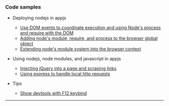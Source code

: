 
### Code samples

* Deploying nodejs in appjs
  * [Use DOM events to coordinate execution and using Node's process and require with the DOM](./Node's-"process"-and-"require"-in-your-app)
  * [Adding node's module, require, and process to the browser global object](./Add-Node-in-the-browser-global-object)
  * [Extending node's module system into the browser context](./Extending-node's-module-system-into-the-browser-context)

* Using nodejs, node modules, and javascript in appjs
  * [Injecting jQuery into a page and scraping links](./Injecting-jQuery-into-a-page-and-scraping-links)
  * [Using express to handle local http requests](./Using-express-to-handle-local-http-requests)

* Tips
  * [Show devtools with F12 keybind](./Show-devtools-with-F12-keybind)

***

